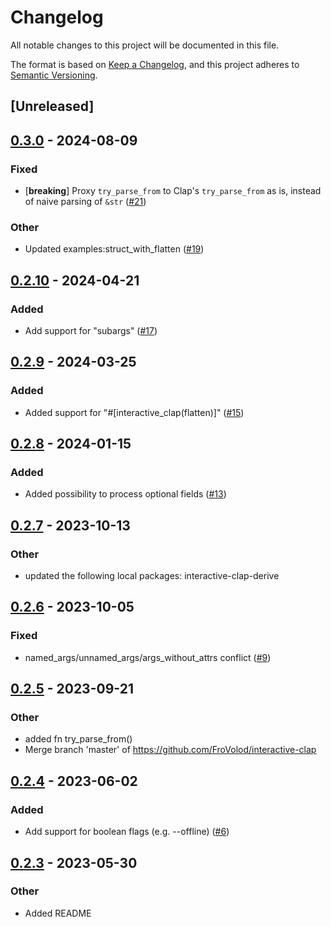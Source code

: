 # Changelog
All notable changes to this project will be documented in this file.

The format is based on [Keep a Changelog](https://keepachangelog.com/en/1.0.0/),
and this project adheres to [Semantic Versioning](https://semver.org/spec/v2.0.0.html).

## [Unreleased]

## [0.3.0](https://github.com/near-cli-rs/interactive-clap/compare/interactive-clap-v0.2.10...interactive-clap-v0.3.0) - 2024-08-09

### Fixed
- [**breaking**] Proxy `try_parse_from` to Clap's `try_parse_from` as is, instead of naive parsing of `&str` ([#21](https://github.com/near-cli-rs/interactive-clap/pull/21))

### Other
- Updated examples:struct_with_flatten ([#19](https://github.com/near-cli-rs/interactive-clap/pull/19))

## [0.2.10](https://github.com/near-cli-rs/interactive-clap/compare/interactive-clap-v0.2.9...interactive-clap-v0.2.10) - 2024-04-21

### Added
- Add support for "subargs" ([#17](https://github.com/near-cli-rs/interactive-clap/pull/17))

## [0.2.9](https://github.com/near-cli-rs/interactive-clap/compare/interactive-clap-v0.2.8...interactive-clap-v0.2.9) - 2024-03-25

### Added
- Added support for "#[interactive_clap(flatten)]" ([#15](https://github.com/near-cli-rs/interactive-clap/pull/15))

## [0.2.8](https://github.com/near-cli-rs/interactive-clap/compare/interactive-clap-v0.2.7...interactive-clap-v0.2.8) - 2024-01-15

### Added
- Added possibility to process optional fields ([#13](https://github.com/near-cli-rs/interactive-clap/pull/13))

## [0.2.7](https://github.com/near-cli-rs/interactive-clap/compare/interactive-clap-v0.2.6...interactive-clap-v0.2.7) - 2023-10-13

### Other
- updated the following local packages: interactive-clap-derive

## [0.2.6](https://github.com/near-cli-rs/interactive-clap/compare/interactive-clap-v0.2.5...interactive-clap-v0.2.6) - 2023-10-05

### Fixed
- named_args/unnamed_args/args_without_attrs conflict ([#9](https://github.com/near-cli-rs/interactive-clap/pull/9))

## [0.2.5](https://github.com/near-cli-rs/interactive-clap/compare/interactive-clap-v0.2.4...interactive-clap-v0.2.5) - 2023-09-21

### Other
- added fn try_parse_from()
- Merge branch 'master' of https://github.com/FroVolod/interactive-clap

## [0.2.4](https://github.com/near-cli-rs/interactive-clap/compare/interactive-clap-v0.2.3...interactive-clap-v0.2.4) - 2023-06-02

### Added
- Add support for boolean flags (e.g. --offline) ([#6](https://github.com/near-cli-rs/interactive-clap/pull/6))

## [0.2.3](https://github.com/near-cli-rs/interactive-clap/compare/interactive-clap-v0.2.2...interactive-clap-v0.2.3) - 2023-05-30

### Other
- Added README
